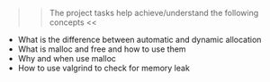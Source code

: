 >> The project tasks help achieve/understand the following concepts <<
- What is the difference between automatic and dynamic allocation
- What is malloc and free and how to use them
- Why and when use malloc
- How to use valgrind to check for memory leak
